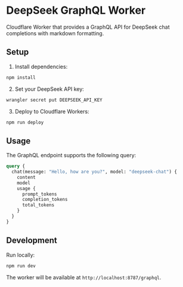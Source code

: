 # DeepSeek GraphQL Worker

Cloudflare Worker that provides a GraphQL API for DeepSeek chat completions with markdown formatting.

## Setup

1. Install dependencies:
```bash
npm install
```

2. Set your DeepSeek API key:
```bash
wrangler secret put DEEPSEEK_API_KEY
```

3. Deploy to Cloudflare Workers:
```bash
npm run deploy
```

## Usage

The GraphQL endpoint supports the following query:

```graphql
query {
  chat(message: "Hello, how are you?", model: "deepseek-chat") {
    content
    model
    usage {
      prompt_tokens
      completion_tokens
      total_tokens
    }
  }
}
```

## Development

Run locally:
```bash
npm run dev
```

The worker will be available at `http://localhost:8787/graphql`.